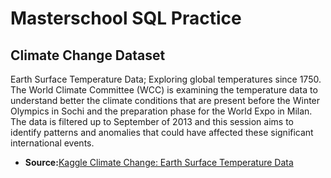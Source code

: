 # Masterschool SQL Practice

## Climate Change Dataset
Earth Surface Temperature Data; Exploring global temperatures since 1750. The World Climate Committee (WCC) is examining the temperature data to understand better the climate conditions that are present before the Winter Olympics in Sochi and the preparation phase for the World Expo in Milan. The data is filtered up to September of 2013 and this session aims to identify patterns and anomalies that could have affected these significant international events.

* **Source:**[Kaggle Climate Change: Earth Surface Temperature Data](https://www.kaggle.com/datasets/berkeleyearth/climate-change-earth-surface-temperature-data) 


